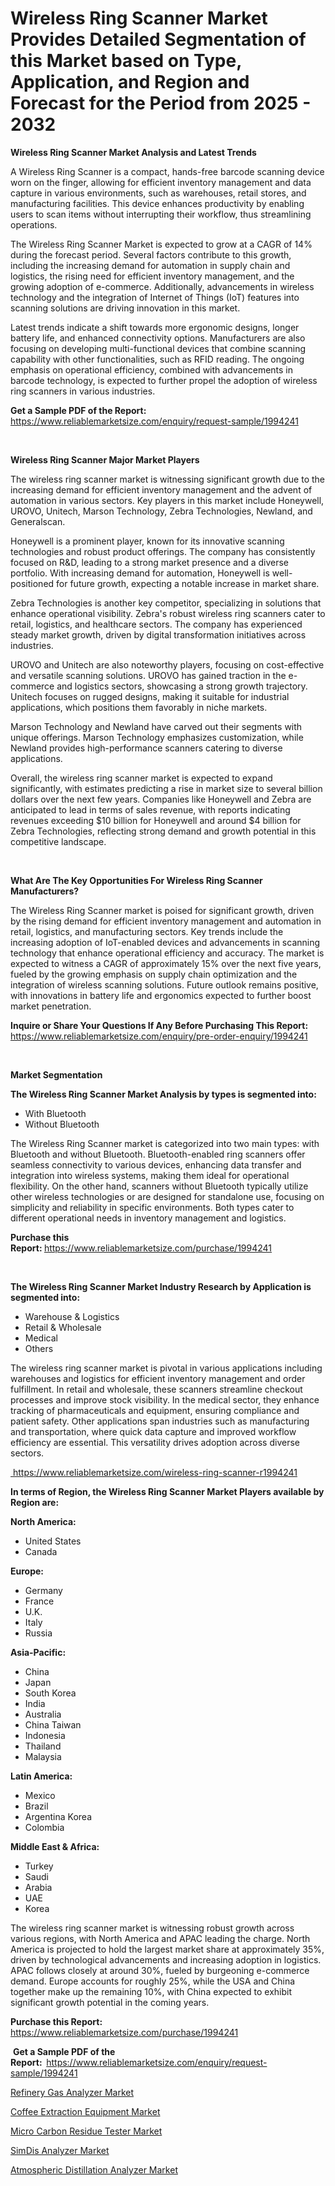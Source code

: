<p><h1>Wireless Ring Scanner Market Provides Detailed Segmentation of this Market based on Type, Application, and Region and Forecast for the Period from 2025 - 2032</h1></p><p><strong>Wireless Ring Scanner Market Analysis and Latest Trends</strong></p>
<p><p>A Wireless Ring Scanner is a compact, hands-free barcode scanning device worn on the finger, allowing for efficient inventory management and data capture in various environments, such as warehouses, retail stores, and manufacturing facilities. This device enhances productivity by enabling users to scan items without interrupting their workflow, thus streamlining operations.</p><p>The Wireless Ring Scanner Market is expected to grow at a CAGR of 14% during the forecast period. Several factors contribute to this growth, including the increasing demand for automation in supply chain and logistics, the rising need for efficient inventory management, and the growing adoption of e-commerce. Additionally, advancements in wireless technology and the integration of Internet of Things (IoT) features into scanning solutions are driving innovation in this market.</p><p>Latest trends indicate a shift towards more ergonomic designs, longer battery life, and enhanced connectivity options. Manufacturers are also focusing on developing multi-functional devices that combine scanning capability with other functionalities, such as RFID reading. The ongoing emphasis on operational efficiency, combined with advancements in barcode technology, is expected to further propel the adoption of wireless ring scanners in various industries.</p></p>
<p><strong>Get a Sample PDF of the Report:&nbsp;</strong> <a href="https://www.reliablemarketsize.com/enquiry/request-sample/1994241?utm_campaign=1133&utm_medium=2&utm_source=Github&utm_content=ia&utm_term=10042025&utm_id=wireless-ring-scanner">https://www.reliablemarketsize.com/enquiry/request-sample/1994241</a></p>
<p>&nbsp;</p>
<p><strong>Wireless Ring Scanner Major Market Players</strong></p>
<p><p>The wireless ring scanner market is witnessing significant growth due to the increasing demand for efficient inventory management and the advent of automation in various sectors. Key players in this market include Honeywell, UROVO, Unitech, Marson Technology, Zebra Technologies, Newland, and Generalscan.</p><p>Honeywell is a prominent player, known for its innovative scanning technologies and robust product offerings. The company has consistently focused on R&D, leading to a strong market presence and a diverse portfolio. With increasing demand for automation, Honeywell is well-positioned for future growth, expecting a notable increase in market share.</p><p>Zebra Technologies is another key competitor, specializing in solutions that enhance operational visibility. Zebra's robust wireless ring scanners cater to retail, logistics, and healthcare sectors. The company has experienced steady market growth, driven by digital transformation initiatives across industries.</p><p>UROVO and Unitech are also noteworthy players, focusing on cost-effective and versatile scanning solutions. UROVO has gained traction in the e-commerce and logistics sectors, showcasing a strong growth trajectory. Unitech focuses on rugged designs, making it suitable for industrial applications, which positions them favorably in niche markets.</p><p>Marson Technology and Newland have carved out their segments with unique offerings. Marson Technology emphasizes customization, while Newland provides high-performance scanners catering to diverse applications.</p><p>Overall, the wireless ring scanner market is expected to expand significantly, with estimates predicting a rise in market size to several billion dollars over the next few years. Companies like Honeywell and Zebra are anticipated to lead in terms of sales revenue, with reports indicating revenues exceeding $10 billion for Honeywell and around $4 billion for Zebra Technologies, reflecting strong demand and growth potential in this competitive landscape.</p></p>
<p>&nbsp;</p>
<p><strong>What Are The Key Opportunities For Wireless Ring Scanner Manufacturers?</strong></p>
<p><p>The Wireless Ring Scanner market is poised for significant growth, driven by the rising demand for efficient inventory management and automation in retail, logistics, and manufacturing sectors. Key trends include the increasing adoption of IoT-enabled devices and advancements in scanning technology that enhance operational efficiency and accuracy. The market is expected to witness a CAGR of approximately 15% over the next five years, fueled by the growing emphasis on supply chain optimization and the integration of wireless scanning solutions. Future outlook remains positive, with innovations in battery life and ergonomics expected to further boost market penetration.</p></p>
<p><strong>Inquire or Share Your Questions If Any Before Purchasing This Report:</strong> <a href="https://www.reliablemarketsize.com/enquiry/pre-order-enquiry/1994241?utm_campaign=1133&utm_medium=2&utm_source=Github&utm_content=ia&utm_term=10042025&utm_id=wireless-ring-scanner">https://www.reliablemarketsize.com/enquiry/pre-order-enquiry/1994241</a></p>
<p>&nbsp;</p>
<p><strong>Market Segmentation</strong></p>
<p><strong>The Wireless Ring Scanner Market Analysis by types is segmented into:</strong></p>
<p><ul><li>With Bluetooth</li><li>Without Bluetooth</li></ul></p>
<p><p>The Wireless Ring Scanner market is categorized into two main types: with Bluetooth and without Bluetooth. Bluetooth-enabled ring scanners offer seamless connectivity to various devices, enhancing data transfer and integration into wireless systems, making them ideal for operational flexibility. On the other hand, scanners without Bluetooth typically utilize other wireless technologies or are designed for standalone use, focusing on simplicity and reliability in specific environments. Both types cater to different operational needs in inventory management and logistics.</p></p>
<p><strong>Purchase this Report:&nbsp;</strong><a href="https://www.reliablemarketsize.com/purchase/1994241?utm_campaign=1133&utm_medium=2&utm_source=Github&utm_content=ia&utm_term=10042025&utm_id=wireless-ring-scanner">https://www.reliablemarketsize.com/purchase/1994241</a></p>
<p>&nbsp;</p>
<p><strong>The Wireless Ring Scanner Market Industry Research by Application is segmented into:</strong></p>
<p><ul><li>Warehouse & Logistics</li><li>Retail & Wholesale</li><li>Medical</li><li>Others</li></ul></p>
<p><p>The wireless ring scanner market is pivotal in various applications including warehouses and logistics for efficient inventory management and order fulfillment. In retail and wholesale, these scanners streamline checkout processes and improve stock visibility. In the medical sector, they enhance tracking of pharmaceuticals and equipment, ensuring compliance and patient safety. Other applications span industries such as manufacturing and transportation, where quick data capture and improved workflow efficiency are essential. This versatility drives adoption across diverse sectors.</p></p>
<p><a href="https://www.reliablemarketsize.com/wireless-ring-scanner-r1994241?utm_campaign=1133&utm_medium=2&utm_source=Github&utm_content=ia&utm_term=10042025&utm_id=wireless-ring-scanner">&nbsp;https://www.reliablemarketsize.com/wireless-ring-scanner-r1994241</a></p>
<p><strong>In terms of Region, the Wireless Ring Scanner Market Players available by Region are:</strong></p>
<p>
    <p> <strong> North America: </strong>
        <ul>
            <li>United States</li>
            <li>Canada</li>
        </ul>
        </p> 
    <p> <strong> Europe: </strong>
        <ul>
            <li>Germany</li>
            <li>France</li>
            <li>U.K.</li>
            <li>Italy</li>
            <li>Russia</li>
        </ul>
        </p> 
    <p> <strong> Asia-Pacific: </strong>
        <ul>
            <li>China</li>
            <li>Japan</li>
            <li>South Korea</li>
            <li>India</li>
            <li>Australia</li>
            <li>China Taiwan</li>
            <li>Indonesia</li>
            <li>Thailand</li>
            <li>Malaysia</li>
        </ul>
        </p> 
    <p> <strong> Latin America: </strong>
        <ul>
            <li>Mexico</li>
            <li>Brazil</li>
            <li>Argentina Korea</li>
            <li>Colombia</li>
        </ul>
        </p> 
    <p> <strong> Middle East & Africa: </strong>
        <ul>
            <li>Turkey</li>
            <li>Saudi</li>
            <li>Arabia</li>
            <li>UAE</li>
            <li>Korea</li>
        </ul>
    </p>
    </p>
<p><p>The wireless ring scanner market is witnessing robust growth across various regions, with North America and APAC leading the charge. North America is projected to hold the largest market share at approximately 35%, driven by technological advancements and increasing adoption in logistics. APAC follows closely at around 30%, fueled by burgeoning e-commerce demand. Europe accounts for roughly 25%, while the USA and China together make up the remaining 10%, with China expected to exhibit significant growth potential in the coming years.</p></p>
<p><strong>Purchase this Report: </strong><a href="https://www.reliablemarketsize.com/purchase/1994241?utm_campaign=1133&utm_medium=2&utm_source=Github&utm_content=ia&utm_term=10042025&utm_id=wireless-ring-scanner">https://www.reliablemarketsize.com/purchase/1994241</a></p>
<p>&nbsp;<strong>Get a Sample PDF of the Report:&nbsp;&nbsp;</strong><a href="https://www.reliablemarketsize.com/enquiry/request-sample/1994241?utm_campaign=1133&utm_medium=2&utm_source=Github&utm_content=ia&utm_term=10042025&utm_id=wireless-ring-scanner">https://www.reliablemarketsize.com/enquiry/request-sample/1994241</a></p>
<p><strong></strong></p>
<p><p><a href="https://github.com/gdfhhhj/Market-Research-Report-List-7/blob/main/refinery-gas-analyzer-market.md?utm_campaign=1133&utm_medium=2&utm_source=Github&utm_content=ia&utm_term=10042025&utm_id=wireless-ring-scanner">Refinery Gas Analyzer Market</a></p><p><a href="https://github.com/shiahbuyerin/Market-Research-Report-List-1/blob/main/coffee-extraction-equipment-market.md?utm_campaign=1133&utm_medium=2&utm_source=Github&utm_content=ia&utm_term=10042025&utm_id=wireless-ring-scanner">Coffee Extraction Equipment Market</a></p><p><a href="https://github.com/maikefelanc3/Market-Research-Report-List-1/blob/main/micro-carbon-residue-tester-market.md?utm_campaign=1133&utm_medium=2&utm_source=Github&utm_content=ia&utm_term=10042025&utm_id=wireless-ring-scanner">Micro Carbon Residue Tester Market</a></p><p><a href="https://github.com/fahieraudau9/Market-Research-Report-List-1/blob/main/simdis-analyzer-market.md?utm_campaign=1133&utm_medium=2&utm_source=Github&utm_content=ia&utm_term=10042025&utm_id=wireless-ring-scanner">SimDis Analyzer Market</a></p><p><a href="https://github.com/julyju69/Market-Research-Report-List-6/blob/main/atmospheric-distillation-analyzer-market.md?utm_campaign=1133&utm_medium=2&utm_source=Github&utm_content=ia&utm_term=10042025&utm_id=wireless-ring-scanner">Atmospheric Distillation Analyzer Market</a></p></p>